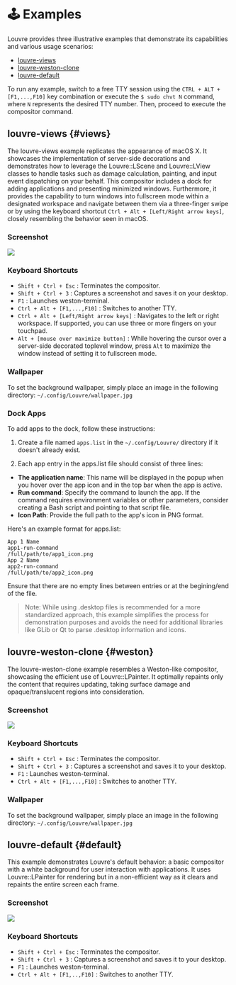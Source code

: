# 🕹️ Examples

Louvre provides three illustrative examples that demonstrate its capabilities and various usage scenarios:

* [louvre-views](#views)
* [louvre-weston-clone](#weston)
* [louvre-default](#default)

To run any example, switch to a free TTY session using the `CTRL + ALT + [F1,...,F10]` key combination or execute the `$ sudo chvt N` command, where `N` represents the desired TTY number. Then, proceed to execute the compositor command.

## louvre-views {#views}

The louvre-views example replicates the appearance of macOS X. It showcases the implementation of server-side decorations and demonstrates how to leverage the Louvre::LScene and Louvre::LView classes to handle tasks such as damage calculation, painting, and input event dispatching on your behalf. This compositor includes a dock for adding applications and presenting minimized windows. Furthermore, it provides the capability to turn windows into fullscreen mode within a designated workspace and navigate between them via a three-finger swipe or by using the keyboard shortcut `Ctrl + Alt + [Left/Right arrow keys]`, closely resembling the behavior seen in macOS.

### Screenshot

<img src="https://lh3.googleusercontent.com/pw/AIL4fc9VCmbRMl7f4ibvQqDrWpmLkXJ9W3MHHWKKE7g5oKcYSIrOut0mQEb1sDoblm9h35zUXk5zhwOwlWnM-soCtjeznhmA7yfRNqo-5a3PdwNYapM1vn4=w2400"/>

### Keyboard Shortcuts

* `Shift + Ctrl + Esc` : Terminates the compositor.
* `Shift + Ctrl + 3` : Captures a screenshot and saves it on your desktop.
* `F1` : Launches weston-terminal.
* `Ctrl + Alt + [F1,...,F10]` : Switches to another TTY.
* `Ctrl + Alt + [Left/Right arrow keys]` : Navigates to the left or right workspace. If supported, you can use three or more fingers on your touchpad.
* `Alt + [mouse over maximize button]` : While hovering the cursor over a server-side decorated toplevel window, press `Alt` to maximize the window instead of setting it to fullscreen mode.

### Wallpaper

To set the background wallpaper, simply place an image in the following directory: `~/.config/Louvre/wallpaper.jpg`

### Dock Apps

To add apps to the dock, follow these instructions:

1. Create a file named `apps.list` in the `~/.config/Louvre/` directory if it doesn't already exist.

2. Each app entry in the apps.list file should consist of three lines:

* **The application name**: This name will be displayed in the popup when you hover over the app icon and in the top bar when the app is active.
* **Run command**: Specify the command to launch the app. If the command requires environment variables or other parameters, consider creating a Bash script and pointing to that script file.
* **Icon Path**: Provide the full path to the app's icon in PNG format.

Here's an example format for apps.list:

```
App 1 Name
app1-run-command
/full/path/to/app1_icon.png
App 2 Name
app2-run-command
/full/path/to/app2_icon.png
```

Ensure that there are no empty lines between entries or at the begining/end of the file.

> Note: While using .desktop files is recommended for a more standardized approach, this example simplifies the process for demonstration purposes and avoids the need for additional libraries like GLib or Qt to parse .desktop information and icons.

## louvre-weston-clone {#weston}

The louvre-weston-clone example resembles a Weston-like compositor, showcasing the efficient use of Louvre::LPainter. It optimally repaints only the content that requires updating, taking surface damage and opaque/translucent regions into consideration. 

### Screenshot

<img src="https://lh3.googleusercontent.com/pw/AIL4fc_DLN_bkkceKqo6am9k95ydbNruuq0EB9W6srymeTDkME9qYPU9p0tLG5Yklt1QWvyiwzRxaS3UzSjPVRDdd12Zgxc0oElHQF5SJoexvo6srQb_jKQ=w2400"/>

### Keyboard Shortcuts

* `Shift + Ctrl + Esc` : Terminates the compositor.
* `Shift + Ctrl + 3` : Captures a screenshot and saves it to your desktop.
* `F1` : Launches weston-terminal.
* `Ctrl + Alt + [F1,...,F10]` : Switches to another TTY.

### Wallpaper

To set the background wallpaper, simply place an image in the following directory: `~/.config/Louvre/wallpaper.jpg`

## louvre-default {#default}

This example demonstrates Louvre's default behavior: a basic compositor with a white background for user interaction with applications. It uses Louvre::LPainter for rendering but in a non-efficient way as it clears and repaints the entire screen each frame.

### Screenshot

<img src="https://lh3.googleusercontent.com/pw/AIL4fc97hD995n2SkAxjZuwS_Lh8zdv_4SojJP_0UL25rLOMpXYjkyT-Qsf656HlBLYnLNQfSCA6O5BlEdzyCzNfDNGWErf7i9U5zpmO6xWOMOTpbK3B88o=w2400"/>

### Keyboard Shortcuts

* `Shift + Ctrl + Esc` : Terminates the compositor.
* `Shift + Ctrl + 3` : Captures a screenshot and saves it to your desktop.
* `F1` : Launches weston-terminal.
* `Ctrl + Alt + [F1,..,F10]` : Switches to another TTY.